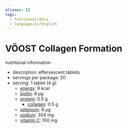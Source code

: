 ```yaml
---
aliases: []
tags:
  - functional/data
  - language/in/English
---
```


# VÖOST Collagen Formation

nutritional information

- description: effervescent tablets
- servings per package: 20
- serving: 1 tablet (4 g)
  - [energy](energy.md): 9 kcal
  - [biotin](biotin.md): 8 μg
  - [protein](protein.md): 0.5 g
    - [collagen](collagen.md): 0.5 g
  - [selenium](selenium.md): 8 μg
  - [sodium](sodium.md): 304 mg
  - [vitamin C](../../general/vitamin%20C.md): 100 mg
